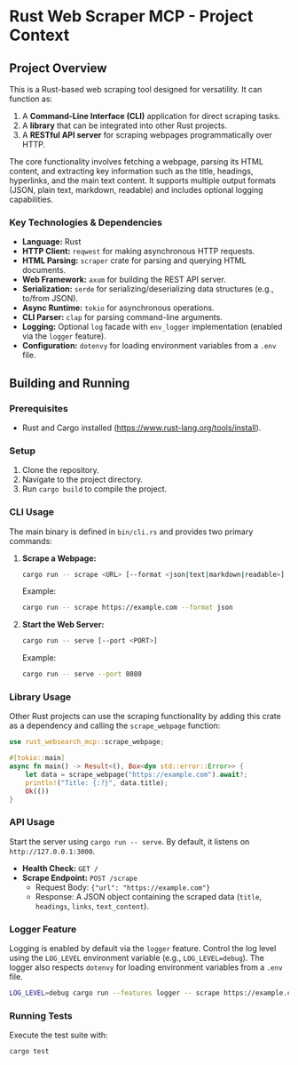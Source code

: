# Rust Web Scraper MCP - Project Context

## Project Overview

This is a Rust-based web scraping tool designed for versatility. It can function as:

1.  A **Command-Line Interface (CLI)** application for direct scraping tasks.
2.  A **library** that can be integrated into other Rust projects.
3.  A **RESTful API server** for scraping webpages programmatically over HTTP.

The core functionality involves fetching a webpage, parsing its HTML content, and extracting key information such as the title, headings, hyperlinks, and the main text content. It supports multiple output formats (JSON, plain text, markdown, readable) and includes optional logging capabilities.

### Key Technologies & Dependencies

*   **Language:** Rust
*   **HTTP Client:** `reqwest` for making asynchronous HTTP requests.
*   **HTML Parsing:** `scraper` crate for parsing and querying HTML documents.
*   **Web Framework:** `axum` for building the REST API server.
*   **Serialization:** `serde` for serializing/deserializing data structures (e.g., to/from JSON).
*   **Async Runtime:** `tokio` for asynchronous operations.
*   **CLI Parser:** `clap` for parsing command-line arguments.
*   **Logging:** Optional `log` facade with `env_logger` implementation (enabled via the `logger` feature).
*   **Configuration:** `dotenvy` for loading environment variables from a `.env` file.

## Building and Running

### Prerequisites

*   Rust and Cargo installed (https://www.rust-lang.org/tools/install).

### Setup

1.  Clone the repository.
2.  Navigate to the project directory.
3.  Run `cargo build` to compile the project.

### CLI Usage

The main binary is defined in `bin/cli.rs` and provides two primary commands:

1.  **Scrape a Webpage:**
    ```bash
    cargo run -- scrape <URL> [--format <json|text|markdown|readable>]
    ```
    Example:
    ```bash
    cargo run -- scrape https://example.com --format json
    ```

2.  **Start the Web Server:**
    ```bash
    cargo run -- serve [--port <PORT>]
    ```
    Example:
    ```bash
    cargo run -- serve --port 8080
    ```

### Library Usage

Other Rust projects can use the scraping functionality by adding this crate as a dependency and calling the `scrape_webpage` function:

```rust
use rust_websearch_mcp::scrape_webpage;

#[tokio::main]
async fn main() -> Result<(), Box<dyn std::error::Error>> {
    let data = scrape_webpage("https://example.com").await?;
    println!("Title: {:?}", data.title);
    Ok(())
}
```

### API Usage

Start the server using `cargo run -- serve`. By default, it listens on `http://127.0.0.1:3000`.

*   **Health Check:** `GET /`
*   **Scrape Endpoint:** `POST /scrape`
    *   Request Body: `{"url": "https://example.com"}`
    *   Response: A JSON object containing the scraped data (`title`, `headings`, `links`, `text_content`).

### Logger Feature

Logging is enabled by default via the `logger` feature. Control the log level using the `LOG_LEVEL` environment variable (e.g., `LOG_LEVEL=debug`). The logger also respects `dotenvy` for loading environment variables from a `.env` file.

```bash
LOG_LEVEL=debug cargo run --features logger -- scrape https://example.com
```

### Running Tests

Execute the test suite with:

```bash
cargo test
```